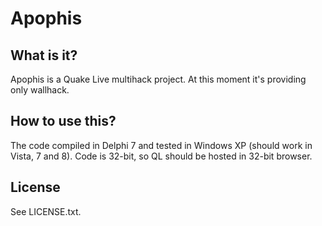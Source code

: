 Apophis
=======

## What is it?
Apophis is a Quake Live multihack project. At this moment it's providing only wallhack.

## How to use this?
The code compiled in Delphi 7 and tested in Windows XP (should work in Vista, 7 and 8). Code is 32-bit, so QL should be hosted in 32-bit browser. 

## License
See LICENSE.txt.
